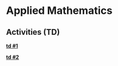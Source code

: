 

#  Applied Mathematics


##  Activities (TD)


**[td #1 ][a1]**  

  [a1]: TD1_AM1_2526.pdf
  
  
  
**[td #2 ][a2]**  

  [a2]: TD2_AM1_2526.pdf
  
  
  
  
  
  
  
  
